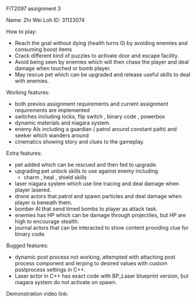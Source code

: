 FIT2097 assignment 3

Name: Zhi Wei Loh   ID: 31123074

How to play: 
- Reach the goal without dying (health turns 0) by avoiding enemies and consuming boost items
- Crack different kind of puzzles to activate door and escape facility.
- Avoid being seen by enemies which will then chase the player 
and deal damage when touched or bomb player.
- May rescue pet which can be upgraded and release useful skills to deal with enemies.

Working features:
- both previos assignment requirements and current assignment requirements are implemented
- switches including locks, flip switch , binary code , powerbox
- dynamic materials and niagara system.
- enemy AIs including a guardian ( patrol around constant path) and seeker which wanders around
- cinematics showing story and clues to the gameplay.

Extra features:
- pet added which can be rescued and then fed to upgrade.
- upgrading pet unlock skills to use against enemy including
    - charm , heal , shield skills
- laser niagara system which use line tracing and deal damage when player lasered.
- drone actors that patrol and spawn particles and deal damage when player is beneath them.
- bomber AI that send timed bombs to player as attack task.
- enemies has HP which can be damage through projectiles, but HP are high to encourage stealth.
- journal actors that can be interacted to show content providing clue for binary code.

Bugged features:
- dynamic post process not working, attempted with attaching post process component
and lerping to desired values with custom postprocess settings in C++.
- Laser actor in C++ has exact code with BP_Laser blueprint version, but niagara system
do not activate on spawn.

Demonstration video link:

